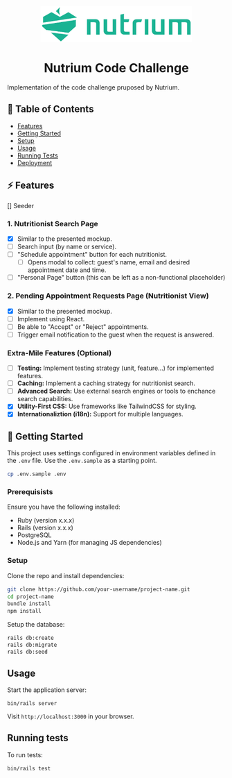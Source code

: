 <div align="center">
    <img src="app/assets/images/nutrium.webp" alt="delegatewise" width="350px">
    <h1>Nutrium Code Challenge</h1>
</div>

Implementation of the code challenge pruposed by Nutrium.

## 📜 Table of Contents

- [Features](#features)
- [Getting Started](#getting-started)
- [Setup](#setup)
- [Usage](#usage)
- [Running Tests](#running-tests)
- [Deployment](#deployment)

## ⚡ Features

[] Seeder

### 1. Nutritionist Search Page

- [x] Similar to the presented mockup.
- [ ] Search input (by name or service).
- [ ] "Schedule appointment" button for each nutritionist.
    - [ ] Opens modal to collect: guest's name, email and desired appointment date and time.
- [ ] "Personal Page" button (this can be left as a non-functional placeholder)

### 2. Pending Appointment Requests Page (Nutritionist View)

- [x] Similar to the presented mockup.
- [ ] Implement using React.
- [ ] Be able to "Accept" or "Reject" appointments.
- [ ] Trigger email notification to the guest when the request is answered.

### Extra-Mile Features (Optional)

- [ ] **Testing:** Implement testing strategy (unit, feature...) for implemented features.
- [ ] **Caching:** Implement a caching strategy for nutritionist search.
- [ ] **Advanced Search:** Use external search engines or tools to enchance search capabilities.
- [x] **Utility-First CSS:** Use frameworks like TailwindCSS for styling.
- [x] **Internationaliztion (i18n):** Support for multiple languages.

## 🚀 Getting Started

This project uses settings configured in environment variables defined in the
`.env` file. Use the `.env.sample` as a starting point.

```bash
cp .env.sample .env
```

### Prerequisists

Ensure you have the following installed:

- Ruby (version x.x.x)
- Rails (version x.x.x)
- PostgreSQL
- Node.js and Yarn (for managing JS dependencies)

### Setup

Clone the repo and install dependencies:

```bash
git clone https://github.com/your-username/project-name.git
cd project-name
bundle install
npm install
```

Setup the database:

```
rails db:create
rails db:migrate
rails db:seed
```

## Usage

Start the application server:

```
bin/rails server
```

Visit `http://localhost:3000` in your browser.

## Running tests

To run tests:

```
bin/rails test
```
